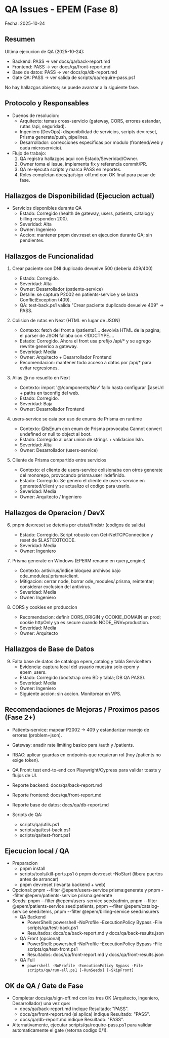 # QA Issues - EPEM (Fase 8)

Fecha: 2025-10-24

## Resumen
Ultima ejecucion de QA (2025-10-24):
- Backend: PASS -> ver docs/qa/back-report.md
- Frontend: PASS -> ver docs/qa/front-report.md
- Base de datos: PASS -> ver docs/qa/db-report.md
- Gate QA: PASS -> ver salida de scripts/qa/require-pass.ps1

No hay hallazgos abiertos; se puede avanzar a la siguiente fase.

## Protocolo y Responsables
- Duenos de resolucion:
  - Arquitecto: temas cross-servicio (gateway, CORS, errores estandar, rutas /api, seguridad).
  - Ingeniero (DevOps): disponibilidad de servicios, scripts dev:reset, Prisma generate/push, pipelines.
  - Desarrollador: correcciones especificas por modulo (frontend/web y cada microservicio).
- Flujo de trabajo:
  1) QA registra hallazgos aqui con Estado/Severidad/Owner.
  2) Owner toma el issue, implementa fix y referencia commit/PR.
  3) QA re-ejecuta scripts y marca PASS en reportes.
  4) Roles completan docs/qa/sign-off.md con OK final para pasar de fase.

## Hallazgos de Disponibilidad (Ejecucion actual)

- Servicios disponibles durante QA
  - Estado: Corregido (health de gateway, users, patients, catalog y billing responden 200).
  - Severidad: Alta
  - Owner: Ingeniero
  - Accion: mantener pnpm dev:reset en ejecucion durante QA; sin pendientes.

## Hallazgos de Funcionalidad

1. Crear paciente con DNI duplicado devuelve 500 (deberia 409/400)
   - Estado: Corregido.
   - Severidad: Alta
   - Owner: Desarrollador (patients-service)
   - Detalle: se captura P2002 en patients-service y se lanza ConflictException (409).
   - QA: test-back.ps1 valida "Crear paciente duplicado devuelve 409" -> PASS.

2. Colision de rutas en Next (HTML en lugar de JSON)
   - Contexto: fetch del front a /patients?... devolvia HTML de la pagina; el parser de JSON fallaba con <!DOCTYPE....
   - Estado: Corregido. Ahora el front usa prefijo /api/* y se agrego rewrite generico a gateway.
   - Severidad: Media
   - Owner: Arquitecto + Desarrollador Frontend
   - Recomendacion: mantener todo acceso a datos por /api/* para evitar regresiones.

3. Alias @ no resuelto en Next
   - Contexto: import '@/components/Nav' fallo hasta configurar aseUrl + paths en tsconfig del web.
   - Estado: Corregido.
   - Severidad: Baja
   - Owner: Desarrollador Frontend

4. users-service se caia por uso de enums de Prisma en runtime
   - Contexto: @IsEnum con enum de Prisma provocaba Cannot convert undefined or null to object al boot.
   - Estado: Corregido al usar union de strings + validacion IsIn.
   - Severidad: Alta
   - Owner: Desarrollador (users-service)

5. Cliente de Prisma compartido entre servicios
   - Contexto: el cliente de users-service colisionaba con otros generate del monorepo, provocando prisma.user indefinido.
   - Estado: Corregido. Se genero el cliente de users-service en generated/client y se actualizo el codigo para usarlo.
   - Severidad: Media
   - Owner: Arquitecto / Ingeniero

## Hallazgos de Operacion / DevX

6. pnpm dev:reset se detenia por 
etstat/findstr (codigos de salida)
   - Estado: Corregido. Script robusto con Get-NetTCPConnection y reset de $LASTEXITCODE.
   - Severidad: Media
   - Owner: Ingeniero

7. Prisma generate en Windows (EPERM rename en query_engine)
   - Contexto: antivirus/indice bloquea archivos bajo 
ode_modules/.prisma/client.
   - Mitigacion: cerrar node, borrar 
ode_modules/.prisma, reintentar; considerar exclusion del antivirus.
   - Severidad: Media
   - Owner: Ingeniero

8. CORS y cookies en produccion
   - Recomendacion: definir CORS_ORIGIN y COOKIE_DOMAIN en prod; cookie httpOnly ya es secure cuando NODE_ENV=production.
   - Severidad: Media
   - Owner: Arquitecto

## Hallazgos de Base de Datos

9. Falta base de datos de catalogo epem_catalog y tabla ServiceItem
   - Evidencia: captura local del usuario muestra solo epem y epem_users.
   - Estado: Corregido (bootstrap creo BD y tabla; DB QA PASS).
   - Severidad: Media
   - Owner: Ingeniero
   - Siguiente accion: sin accion. Monitorear en VPS.

## Recomendaciones de Mejoras / Proximos pasos (Fase 2+)

- Patients-service: mapear P2002 -> 409 y estandarizar manejo de errores (problem+json).
- Gateway: anadir rate limiting basico para /auth y /patients.
- RBAC: aplicar guardas en endpoints que requieran rol (hoy /patients no exige token).
- QA Front: test end-to-end con Playwright/Cypress para validar toasts y flujos de UI.

- Reporte backend: docs/qa/back-report.md
- Reporte frontend: docs/qa/front-report.md
- Reporte base de datos: docs/qa/db-report.md
- Scripts de QA:
  - scripts/qa/utils.ps1
  - scripts/qa/test-back.ps1
  - scripts/qa/test-front.ps1

## Ejecucion local / QA
  - Preparacion
    - pnpm install
    - scripts/tools/kill-ports.ps1 ó pnpm dev:reset -NoStart (libera puertos antes de arrancar)
    - pnpm dev:reset (levanta backend + web)
  - Opcional: pnpm --filter @epem/users-service prisma:generate y pnpm --filter @epem/patients-service prisma:generate
- Seeds: pnpm --filter @epem/users-service seed:admin, pnpm --filter @epem/patients-service seed:patients, pnpm --filter @epem/catalog-service seed:items, pnpm --filter @epem/billing-service seed:insurers
  - QA Backend
    - PowerShell: powershell -NoProfile -ExecutionPolicy Bypass -File scripts/qa/test-back.ps1
    - Resultados: docs/qa/back-report.md y docs/qa/back-results.json
  - QA Front (opcional)
    - PowerShell: powershell -NoProfile -ExecutionPolicy Bypass -File scripts/qa/test-front.ps1
    - Resultados: docs/qa/front-report.md y docs/qa/front-results.json
  - QA Full
    - `powershell -NoProfile -ExecutionPolicy Bypass -File scripts/qa/run-all.ps1 [-RunSeeds] [-SkipFront]`

## OK de QA / Gate de Fase
- Completar docs/qa/sign-off.md con los tres OK (Arquitecto, Ingeniero, Desarrollador) una vez que:
  - docs/qa/back-report.md indique Resultado: "PASS".
  - docs/qa/front-report.md (si aplica) indique Resultado: "PASS".
  - docs/qa/db-report.md indique Resultado: "PASS".
- Alternativamente, ejecutar scripts/qa/require-pass.ps1 para validar automaticamente el gate (retorna codigo 0/1).
